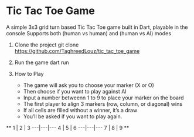 # Tic Tac Toe Game
A simple  3x3 grid turn based Tic Tac Toe game built in Dart, playable in the console
Supports both (human vs human) and (human vs AI) modes


1. Clone the project
git clone https://github.com/TaghreedLouz/tic_tac_toe_game

2. Run the game
dart run

3.  How to Play
    - The game will ask you to choose your marker (X or O)
    - Then choose if you want to play against AI 
    - Input a number betweenn 1 to 9 to place your marker on the board
    - The first player to align 3 markers (row, column, or diagonal) wins
    - If all cells are filled without a winner, it’s a draw
    - You’ll be asked if you want to play again.

**
    1 | 2 | 3
    ---|---|---
    4 | 5 | 6
    ---|---|---
    7 | 8 | 9
**




